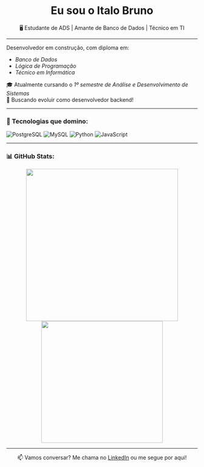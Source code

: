 
<h1 align="center">Eu sou o Italo Bruno</h1>
<p align="center">🖥️ Estudante de ADS | Amante de Banco de Dados | Técnico em TI</p>

---

 Desenvolvedor em construção, com diploma em:
-  *Banco de Dados*
-  *Lógica de Programação*
-  *Técnico em Informática*

🎓 Atualmente cursando o *1º semestre de Análise e Desenvolvimento de Sistemas*  
🚀 Buscando evoluir como desenvolvedor backend!

---

### 🧠 Tecnologias que domino:

![PostgreSQL](https://img.shields.io/badge/PostgreSQL-4169E1?style=for-the-badge&logo=postgresql&logoColor=white)
![MySQL](https://img.shields.io/badge/MySQL-005C84?style=for-the-badge&logo=mysql&logoColor=white)
![Python](https://img.shields.io/badge/Python-3776AB?style=for-the-badge&logo=python&logoColor=white)
![JavaScript](https://img.shields.io/badge/JavaScript-F7DF1E?style=for-the-badge&logo=javascript&logoColor=black)

---

### 📊 GitHub Stats:
<div align="center">
<div align="center"> <img src="https://github-readme-stats.vercel.app/api?username=brunoitalo9&show_icons=true&theme=radical" width="400"/> 
  <img src="https://github-readme-stats.vercel.app/api/top-langs/?username=italobruno&layout=compact&theme=radical" width="320"/>
</div>

---

📫 Vamos conversar? Me chama no [LinkedIn](https://www.linkedin.com) ou me segue por aqui!
